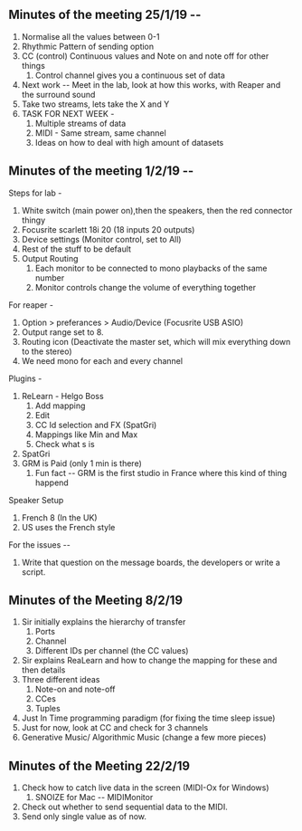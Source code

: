 ## Minutes of the meeting 25/1/19 --

1. Normalise all the values between 0-1
2. Rhythmic Pattern of sending option
3. CC (control) Continuous values and Note on and note off for other things
	1. Control channel gives you a continuous set of data 
4. Next work -- Meet in the lab, look at how this works, with Reaper and the surround sound
5. Take two streams, lets take the X and Y 
6. TASK FOR NEXT WEEK -
	1. Multiple streams of data
	2. MIDI - Same stream, same channel
	3. Ideas on how to deal with high amount of datasets

## Minutes of the meeting 1/2/19 --

Steps for lab - 
1. White switch (main power on),then the speakers, then the red connector thingy
2. Focusrite scarlett 18i 20 (18 inputs 20 outputs)
3. Device settings (Monitor control, set to All)
4. Rest of the stuff to be default
5. Output Routing
	1. Each monitor to be connected to mono playbacks of the same number
	2. Monitor controls change the volume of everything together

For reaper -
1. Option > preferances > Audio/Device (Focusrite USB ASIO)
2. Output range set to 8.
3. Routing icon (Deactivate the master set, which will mix everything down to the stereo)
4. We need mono for each and every channel

Plugins - 
1. ReLearn - Helgo Boss
	1. Add mapping
	2. Edit
	3. CC Id selection and FX (SpatGri)
	4. Mappings like Min and Max
	5. Check what s is 
2. SpatGri
3. GRM is Paid (only 1 min is there)
	1. Fun fact -- GRM is the first studio in France where this kind of thing happend

Speaker Setup 
1. French 8 (In the UK)
2. US uses the French style 


For the issues -- 
1. Write that question on the message boards, the developers or write a script.


## Minutes of the Meeting 8/2/19

1. Sir initially explains the hierarchy of transfer
	1. Ports
	2. Channel
	3. Different IDs per channel (the CC values)
2. Sir explains ReaLearn and how to change the mapping for these and then details
3. Three different ideas
	1. Note-on and note-off
	2. CCes
	3. Tuples
4. Just In Time programming paradigm (for fixing the time sleep issue)
5. Just for now, look at CC and check for 3 channels
6. Generative Music/ Algorithmic Music (change a few more pieces) 

## Minutes of the Meeting 22/2/19

1. Check how to catch live data in the screen (MIDI-Ox for Windows)
	1. SNOIZE for Mac -- MIDIMonitor
2. Check out whether to send sequential data to the MIDI.
3. Send only single value as of now.


